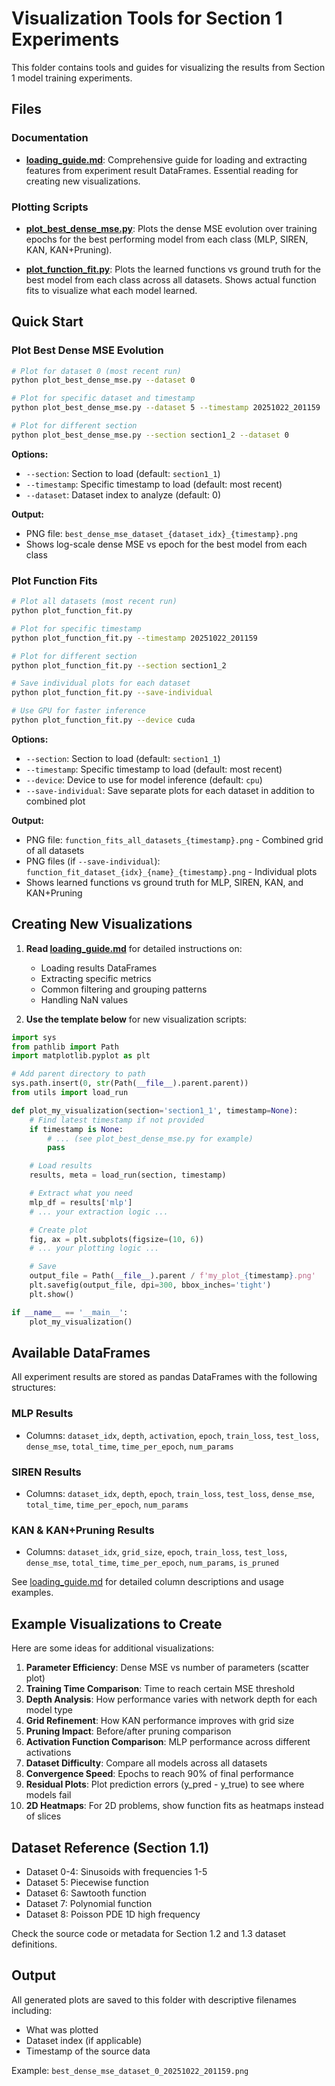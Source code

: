 # Visualization Tools for Section 1 Experiments

This folder contains tools and guides for visualizing the results from Section 1 model training experiments.

## Files

### Documentation

- **[loading_guide.md](loading_guide.md)**: Comprehensive guide for loading and extracting features from experiment result DataFrames. Essential reading for creating new visualizations.

### Plotting Scripts

- **[plot_best_dense_mse.py](plot_best_dense_mse.py)**: Plots the dense MSE evolution over training epochs for the best performing model from each class (MLP, SIREN, KAN, KAN+Pruning).

- **[plot_function_fit.py](plot_function_fit.py)**: Plots the learned functions vs ground truth for the best model from each class across all datasets. Shows actual function fits to visualize what each model learned.

## Quick Start

### Plot Best Dense MSE Evolution

```bash
# Plot for dataset 0 (most recent run)
python plot_best_dense_mse.py --dataset 0

# Plot for specific dataset and timestamp
python plot_best_dense_mse.py --dataset 5 --timestamp 20251022_201159

# Plot for different section
python plot_best_dense_mse.py --section section1_2 --dataset 0
```

**Options:**
- `--section`: Section to load (default: `section1_1`)
- `--timestamp`: Specific timestamp to load (default: most recent)
- `--dataset`: Dataset index to analyze (default: 0)

**Output:**
- PNG file: `best_dense_mse_dataset_{dataset_idx}_{timestamp}.png`
- Shows log-scale dense MSE vs epoch for the best model from each class

### Plot Function Fits

```bash
# Plot all datasets (most recent run)
python plot_function_fit.py

# Plot for specific timestamp
python plot_function_fit.py --timestamp 20251022_201159

# Plot for different section
python plot_function_fit.py --section section1_2

# Save individual plots for each dataset
python plot_function_fit.py --save-individual

# Use GPU for faster inference
python plot_function_fit.py --device cuda
```

**Options:**
- `--section`: Section to load (default: `section1_1`)
- `--timestamp`: Specific timestamp to load (default: most recent)
- `--device`: Device to use for model inference (default: `cpu`)
- `--save-individual`: Save separate plots for each dataset in addition to combined plot

**Output:**
- PNG file: `function_fits_all_datasets_{timestamp}.png` - Combined grid of all datasets
- PNG files (if `--save-individual`): `function_fit_dataset_{idx}_{name}_{timestamp}.png` - Individual plots
- Shows learned functions vs ground truth for MLP, SIREN, KAN, and KAN+Pruning

## Creating New Visualizations

1. **Read [loading_guide.md](loading_guide.md)** for detailed instructions on:
   - Loading results DataFrames
   - Extracting specific metrics
   - Common filtering and grouping patterns
   - Handling NaN values

2. **Use the template below** for new visualization scripts:

```python
import sys
from pathlib import Path
import matplotlib.pyplot as plt

# Add parent directory to path
sys.path.insert(0, str(Path(__file__).parent.parent))
from utils import load_run

def plot_my_visualization(section='section1_1', timestamp=None):
    # Find latest timestamp if not provided
    if timestamp is None:
        # ... (see plot_best_dense_mse.py for example)
        pass

    # Load results
    results, meta = load_run(section, timestamp)

    # Extract what you need
    mlp_df = results['mlp']
    # ... your extraction logic ...

    # Create plot
    fig, ax = plt.subplots(figsize=(10, 6))
    # ... your plotting logic ...

    # Save
    output_file = Path(__file__).parent / f'my_plot_{timestamp}.png'
    plt.savefig(output_file, dpi=300, bbox_inches='tight')
    plt.show()

if __name__ == '__main__':
    plot_my_visualization()
```

## Available DataFrames

All experiment results are stored as pandas DataFrames with the following structures:

### MLP Results
- Columns: `dataset_idx`, `depth`, `activation`, `epoch`, `train_loss`, `test_loss`, `dense_mse`, `total_time`, `time_per_epoch`, `num_params`

### SIREN Results
- Columns: `dataset_idx`, `depth`, `epoch`, `train_loss`, `test_loss`, `dense_mse`, `total_time`, `time_per_epoch`, `num_params`

### KAN & KAN+Pruning Results
- Columns: `dataset_idx`, `grid_size`, `epoch`, `train_loss`, `test_loss`, `dense_mse`, `total_time`, `time_per_epoch`, `num_params`, `is_pruned`

See [loading_guide.md](loading_guide.md) for detailed column descriptions and usage examples.

## Example Visualizations to Create

Here are some ideas for additional visualizations:

1. **Parameter Efficiency**: Dense MSE vs number of parameters (scatter plot)
2. **Training Time Comparison**: Time to reach certain MSE threshold
3. **Depth Analysis**: How performance varies with network depth for each model type
4. **Grid Refinement**: How KAN performance improves with grid size
5. **Pruning Impact**: Before/after pruning comparison
6. **Activation Function Comparison**: MLP performance across different activations
7. **Dataset Difficulty**: Compare all models across all datasets
8. **Convergence Speed**: Epochs to reach 90% of final performance
9. **Residual Plots**: Plot prediction errors (y_pred - y_true) to see where models fail
10. **2D Heatmaps**: For 2D problems, show function fits as heatmaps instead of slices

## Dataset Reference (Section 1.1)

- Dataset 0-4: Sinusoids with frequencies 1-5
- Dataset 5: Piecewise function
- Dataset 6: Sawtooth function
- Dataset 7: Polynomial function
- Dataset 8: Poisson PDE 1D high frequency

Check the source code or metadata for Section 1.2 and 1.3 dataset definitions.

## Output

All generated plots are saved to this folder with descriptive filenames including:
- What was plotted
- Dataset index (if applicable)
- Timestamp of the source data

Example: `best_dense_mse_dataset_0_20251022_201159.png`
